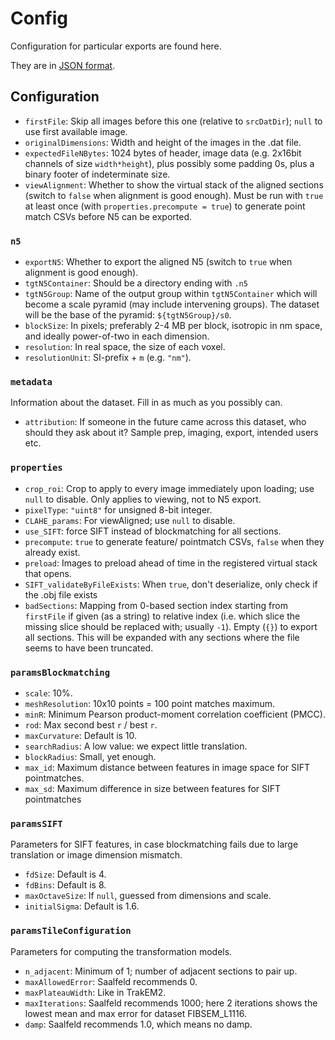 # Config

Configuration for particular exports are found here.

They are in [JSON format](https://en.wikipedia.org/wiki/JSON#Syntax).

## Configuration

- `firstFile`: Skip all images before this one (relative to `srcDatDir`); `null` to use first available image.
- `originalDimensions`: Width and height of the images in the .dat file.
- `expectedFileNBytes`: 1024 bytes of header, image data (e.g. 2x16bit channels of size `width*height`), plus possibly some padding 0s, plus a binary footer of indeterminate size.
- `viewAlignment`: Whether to show the virtual stack of the aligned sections (switch to `false` when alignment is good enough). Must be run with `true` at least once (with `properties.precompute = true`) to generate point match CSVs before N5 can be exported.

### `n5`

- `exportN5`: Whether to export the aligned N5 (switch to `true` when alignment is good enough).
- `tgtN5Container`: Should be a directory ending with `.n5`
- `tgtN5Group`: Name of the output group within `tgtN5Container` which will become a scale pyramid (may include intervening groups). The dataset will be the base of the pyramid: `${tgtN5Group}/s0`.
- `blockSize`: In pixels; preferably 2-4 MB per block, isotropic in nm space, and ideally power-of-two in each dimension.
- `resolution`: In real space, the size of each voxel.
- `resolutionUnit`: SI-prefix + `m` (e.g. `"nm"`).

### `metadata`

Information about the dataset.
Fill in as much as you possibly can.

- `attribution`: If someone in the future came across this dataset, who should they ask about it? Sample prep, imaging, export, intended users etc.

### `properties`

- `crop_roi`: Crop to apply to every image immediately upon loading; use `null` to disable. Only applies to viewing, not to N5 export.
- `pixelType`: `"uint8"` for unsigned 8-bit integer.
- `CLAHE_params`: For viewAligned; use `null` to disable.
- `use_SIFT`: force SIFT instead of blockmatching for all sections.
- `precompute`: `true` to generate feature/ pointmatch CSVs, `false` when they already exist.
- `preload`: Images to preload ahead of time in the registered virtual stack that opens.
- `SIFT_validateByFileExists`: When `true`, don't deserialize, only check if the .obj file exists
- `badSections`: Mapping from 0-based section index starting from `firstFile` if given (as a string) to relative index (i.e. which slice the missing slice should be replaced with; usually `-1`). Empty (`{}`) to export all sections. This will be expanded with any sections where the file seems to have been truncated.

### `paramsBlockmatching`

- `scale`: 10%.
- `meshResolution`: 10x10 points = 100 point matches maximum.
- `minR`: Minimum Pearson product-moment correlation coefficient (PMCC).
- `rod`: Max second best `r` / best `r`.
- `maxCurvature`: Default is 10.
- `searchRadius`: A low value: we expect little translation.
- `blockRadius`: Small, yet enough.
- `max_id`: Maximum distance between features in image space for SIFT pointmatches.
- `max_sd`: Maximum difference in size between features for SIFT pointmatches

### `paramsSIFT`

Parameters for SIFT features, in case blockmatching fails due to large translation or image dimension mismatch.

- `fdSize`: Default is 4.
- `fdBins`: Default is 8.
- `maxOctaveSize`: If `null`, guessed from dimensions and scale.
- `initialSigma`: Default is 1.6.

### `paramsTileConfiguration`

Parameters for computing the transformation models.

- `n_adjacent`: Minimum of 1; number of adjacent sections to pair up.
- `maxAllowedError`: Saalfeld recommends 0.
- `maxPlateauWidth`: Like in TrakEM2.
- `maxIterations`: Saalfeld recommends 1000; here 2 iterations shows the lowest mean and max error for dataset FIBSEM_L1116.
- `damp`: Saalfeld recommends 1.0, which means no damp.
